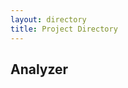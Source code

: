```yaml
---
layout: directory
title: Project Directory
---
```


Analyzer
-----------------------------------------



